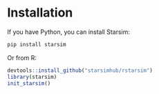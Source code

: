 # Installation

If you have Python, you can install Starsim:

```bash
pip install starsim
```

Or from R:

```r
devtools::install_github("starsimhub/rstarsim")
library(starsim)
init_starsim()
``` 